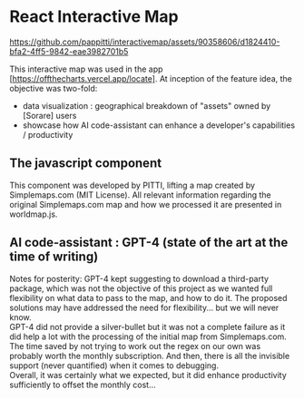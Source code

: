 # React Interactive Map  


https://github.com/pappitti/interactivemap/assets/90358606/d1824410-bfa2-4ff5-9842-eae3982701b5


This interactive map was used in the app [https://offthecharts.vercel.app/locate]. At inception of the feature idea, the objective was two-fold:  
- data visualization : geographical breakdown of "assets" owned by [Sorare] users
- showcase how AI code-assistant can enhance a developer's capabilities / productivity  

## The javascript component  
This component was developed by PITTI, lifting a map created by Simplemaps.com (MIT License). All relevant information regarding the original Simplemaps.com map and how we processed it are presented in worldmap.js.  

## AI code-assistant : GPT-4 (state of the art at the time of writing)  
Notes for posterity: GPT-4 kept suggesting to download a third-party package, which was not the objective of this project as we wanted full flexibility on what data to pass to the map, and how to do it. The proposed solutions may have addressed the need for flexibility... but we will never know.    
GPT-4 did not provide a silver-bullet but it was not a complete failure as it did help a lot with the processing of the initial map from Simplemaps.com. The time saved by not trying to work out the regex on our own was probably worth the monthly subscription. And then, there is all the invisible support (never quantified) when it comes to debugging.  
Overall, it was certainly what we expected, but it did enhance productivity sufficiently to offset the monthly cost... 

